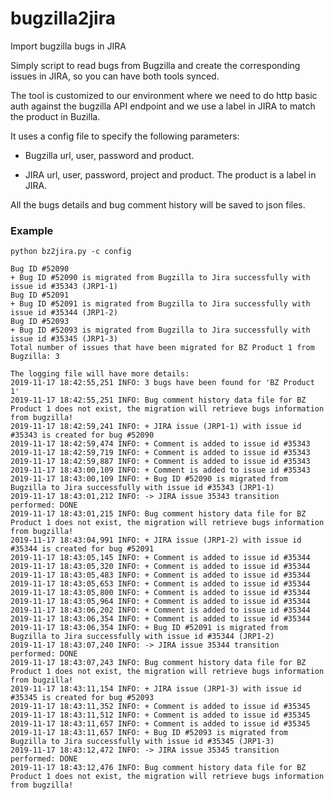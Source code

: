 # bugzilla2jira

Import bugzilla bugs in JIRA

Simply script to read bugs from Bugzilla and create the corresponding issues in
JIRA, so you can have both tools synced.

The tool is customized to our environment where we need to do http basic auth
against the bugzilla API endpoint and we use a label in JIRA to match the
product in Buzilla. 

It uses a config file to specify the following parameters:

* Bugzilla url, user, password and product.

* JIRA url, user, password, project and product. The product is a label in JIRA.

All the bugs details and bug comment history will be saved to json files.

### Example

```
python bz2jira.py -c config

Bug ID #52090
+ Bug ID #52090 is migrated from Bugzilla to Jira successfully with issue id #35343 (JRP1-1)
Bug ID #52091
+ Bug ID #52091 is migrated from Bugzilla to Jira successfully with issue id #35344 (JRP1-2)
Bug ID #52093
+ Bug ID #52093 is migrated from Bugzilla to Jira successfully with issue id #35345 (JRP1-3)
Total number of issues that have been migrated for BZ Product 1 from Bugzilla: 3

The logging file will have more details: 
2019-11-17 18:42:55,251 INFO: 3 bugs have been found for 'BZ Product 1' 
2019-11-17 18:42:55,251 INFO: Bug comment history data file for BZ Product 1 does not exist, the migration will retrieve bugs information from bugzilla! 
2019-11-17 18:42:59,241 INFO: + JIRA issue (JRP1-1) with issue id #35343 is created for bug #52090 
2019-11-17 18:42:59,474 INFO: + Comment is added to issue id #35343 
2019-11-17 18:42:59,719 INFO: + Comment is added to issue id #35343 
2019-11-17 18:42:59,887 INFO: + Comment is added to issue id #35343 
2019-11-17 18:43:00,109 INFO: + Comment is added to issue id #35343 
2019-11-17 18:43:00,109 INFO: + Bug ID #52090 is migrated from Bugzilla to Jira successfully with issue id #35343 (JRP1-1) 
2019-11-17 18:43:01,212 INFO: -> JIRA issue 35343 transition performed: DONE 
2019-11-17 18:43:01,215 INFO: Bug comment history data file for BZ Product 1 does not exist, the migration will retrieve bugs information from bugzilla! 
2019-11-17 18:43:04,991 INFO: + JIRA issue (JRP1-2) with issue id #35344 is created for bug #52091 
2019-11-17 18:43:05,145 INFO: + Comment is added to issue id #35344 
2019-11-17 18:43:05,320 INFO: + Comment is added to issue id #35344 
2019-11-17 18:43:05,483 INFO: + Comment is added to issue id #35344 
2019-11-17 18:43:05,653 INFO: + Comment is added to issue id #35344 
2019-11-17 18:43:05,800 INFO: + Comment is added to issue id #35344 
2019-11-17 18:43:05,964 INFO: + Comment is added to issue id #35344 
2019-11-17 18:43:06,202 INFO: + Comment is added to issue id #35344 
2019-11-17 18:43:06,354 INFO: + Comment is added to issue id #35344 
2019-11-17 18:43:06,354 INFO: + Bug ID #52091 is migrated from Bugzilla to Jira successfully with issue id #35344 (JRP1-2) 
2019-11-17 18:43:07,240 INFO: -> JIRA issue 35344 transition performed: DONE 
2019-11-17 18:43:07,243 INFO: Bug comment history data file for BZ Product 1 does not exist, the migration will retrieve bugs information from bugzilla! 
2019-11-17 18:43:11,154 INFO: + JIRA issue (JRP1-3) with issue id #35345 is created for bug #52093 
2019-11-17 18:43:11,352 INFO: + Comment is added to issue id #35345 
2019-11-17 18:43:11,512 INFO: + Comment is added to issue id #35345 
2019-11-17 18:43:11,657 INFO: + Comment is added to issue id #35345 
2019-11-17 18:43:11,657 INFO: + Bug ID #52093 is migrated from Bugzilla to Jira successfully with issue id #35345 (JRP1-3) 
2019-11-17 18:43:12,472 INFO: -> JIRA issue 35345 transition performed: DONE 
2019-11-17 18:43:12,476 INFO: Bug comment history data file for BZ Product 1 does not exist, the migration will retrieve bugs information from bugzilla!
```
